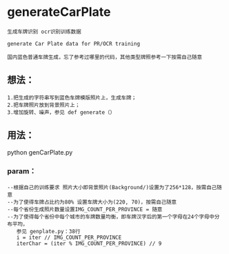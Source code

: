 # generateCarPlate
```
生成车牌识别 ocr识别训练数据

generate Car Plate data for PR/OCR training

国内蓝色普通车牌生成，忘了参考过哪里的代码，其他类型牌照参考一下按需自己随意
```

## 想法：
```
1.把生成的字符串写到蓝色车牌模版照片上，生成车牌；
2.把车牌照片放到背景照片上；
3.增加旋转、噪声，参见 def generate（）
```

## 用法：
python genCarPlate.py

### param：
```
--根据自己的训练要求 照片大小即背景照片(Background/)设置为了256*128，按需自己随意
--为了使得车牌占比约为80% 设置车牌大小为(220, 70)，按需自己随意
--每个省份生成照片数量设置IMG_COUNT_PER_PROVINCE = 随意
--为了使得每个省份中每个城市的车牌数量均衡，即车牌汉字后的第一个字母在24个字母中分布平均，
   参见 genplate.py：38行
   i = iter // IMG_COUNT_PER_PROVINCE
   iterChar = (iter % IMG_COUNT_PER_PROVINCE) // 9
```
